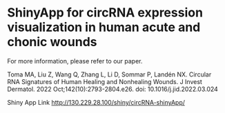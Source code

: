 # ShinyApp for circRNA expression visualization in human acute and chonic wounds

For more information, please refer to our paper.

Toma MA, Liu Z, Wang Q, Zhang L, Li D, Sommar P, Landén NX. Circular RNA Signatures of Human Healing and Nonhealing Wounds. J Invest Dermatol. 2022 Oct;142(10):2793-2804.e26. doi: 10.1016/j.jid.2022.03.024
        
        
        
        
        
        
        
        
Shiny App Link http://130.229.28.100/shiny/circRNA-shinyApp/        
        
        
        
        
        
        
        
